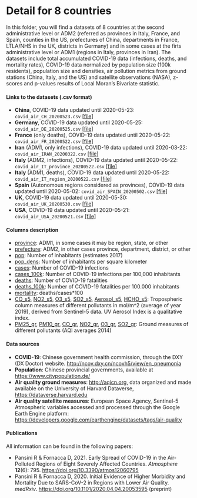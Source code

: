 # Detail for 8 countries
In this folder, you will find a datasets of 8 countries at the second administrative level or ADM2 (referred as provinces in Italy, France, and Spain, counties in the US, prefectures of China, departments in France, LTLA/NHS in the UK, districts in Germany) and in some cases at the firts administrative level or ADM1 (regions in Italy, provinces in Iran).
The datasets include total accumulated COVID-19 data (infections, deaths, and mortality rates), COVID-19 data normalized by population size (100k residents), population size and densities, air pollution metrics from ground stations (China, Italy, and the US) and satellite observations (NASA), z-scores and p-values results of Local Moran’s Bivariate statistic.    
 
#### Links to the datasets (.csv format)
- **China**, COVID-19 data updated until 2020-05-23: `covid_air_CH_20200523.csv` [[file]](covid_air_CH_20200523.csv)
- **Germany**, COVID-19 data updated until 2020-05-25: `covid_air_DE_20200525.csv` [[file]](covid_air_DE_20200525.csv)
- **France** (only deaths), COVID-19 data updated until 2020-05-22: `covid_air_FR_20200522.csv` [[file]](covid_air_FR_20200522.csv)
- **Iran** (ADM1, only infections), COVID-19 data updated until 2020-03-22: `covid_air_IRAN_20200322.csv` [[file]](covid_air_IRAN_20200322.csv)
- **Italy** (ADM2, infections), COVID-19 data updated until 2020-05-22: `covid_air_IT_province_20200522.csv` [[file]](covid_air_IT_province_20200522.csv)
- **Italy** (ADM1, deaths), COVID-19 data updated until 2020-05-22: `covid_air_IT_region_20200522.csv` [[file]](covid_air_IT_region_20200522.csv)
- **Spain** (Autonomous regions considered as provinces), COVID-19 data updated until 2020-05-02: `covid_air_SPAIN_20200502.csv` [[file]](covid_air_SPAIN_20200502.csv)
- **UK**, COVID-19 data updated until 2020-05-30: `covid_air_UK_20200530.csv` [[file]](covid_air_UK_20200530.csv)
- **USA**, COVID-19 data updated until 2020-05-21: `covid_air_USA_20200521.csv` [[file]](covid_air_USA_20200521.csv)

#### Columns description
- <ins>province</ins>: ADM1, in some cases it may be region, state, or other
- <ins>prefecture</ins>: ADM2, in other cases province, department, district, or other
- <ins>pop</ins>: Number of inhabitants (estimates 2017)
- <ins>pop_dens</ins>: Number of inhabitants per square kilometer
- <ins>cases</ins>: Number of COVID-19 infections
- <ins>cases_100k</ins>: Number of COVID-19 infections per 100,000 inhabitants
- <ins>deaths</ins>: Number of COVID-19 fatalities
- <ins>deaths_100k</ins>: Number of COVID-19 fatalities per 100.000 inhabitants
- <ins>mortality</ins>: deaths/cases*100
- <ins>CO_s5</ins>, <ins>NO2_s5</ins>, <ins>O3_s5</ins>, <ins>SO2_s5</ins>, <ins>Aerosol_s5</ins>, <ins>HCHO_s5</ins>: Tropospheric column measures of different pollutants in mol/m^2 (average of year 2019), derived from Sentinel-5 data. UV Aerosol Index is a qualitative index.
- <ins>PM25_gr</ins>, <ins>PM10_gr</ins>, <ins>CO_gr</ins>, <ins>NO2_gr</ins>, <ins>O3_gr</ins>, <ins>SO2_gr</ins>: Ground measures of different pollutants (AQI averages 2014)

#### Data sources
- **COVID-19**: Chinese government health commission, through the DXY (DX Doctor) website. http://ncov.dxy.cn/ncovh5/view/en_pneumonia
- **Population**: Chinese provincial governments, available at https://www.citypopulation.de/
- **Air quality ground measures**: http://aqicn.org, data organized and made available on the University of Harvard Dataverse, https://dataverse.harvard.edu
- **Air quality satellite measures**: European Space Agency, Sentinel-5 Atmospheric variables accessed and processed through the Google Earth Engine platform: https://developers.google.com/earthengine/datasets/tags/air-quality

#### Publications
All information can be found in the following papers:
- Pansini R & Fornacca D, 2021. Early Spread of COVID-19 in the Air-Polluted Regions of Eight Severely Affected Countries. _Atmosphere_ **12**(6): 795. https://doi.org/10.3390/atmos12060795
- Pansini R & Fornacca D, 2020. Initial Evidence of Higher Morbidity and Mortality Due to SARS-CoV-2 in Regions with Lower Air Quality. _medRxiv_. https://doi.org/10.1101/2020.04.04.20053595 (preprint)
